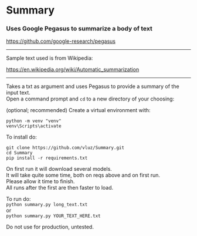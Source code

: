 # Summary
### Uses Google Pegasus to summarize a body of text
https://github.com/google-research/pegasus

<hr>

Sample text used is from Wikipedia:

https://en.wikipedia.org/wiki/Automatic_summarization

<hr>

Takes a txt as argument and uses Pegasus to provide a summary of the input text.
<br>
Open a command prompt and `cd` to a new directory of your choosing:

(optional; recommended) Create a virtual environment with:
```
python -m venv "venv"
venv\Scripts\activate
```

To install do:
```
git clone https://github.com/vluz/Summary.git
cd Summary
pip install -r requirements.txt
```

On first run it will download several models.
<br>
It will take quite some time, both on reqs above and on first run.
<br>
Please allow it time to finish.
<br>
All runs after the first are then faster to load.

To run do:<br>
`python summary.py long_text.txt` 
<br>or<br>
`python summary.py YOUR_TEXT_HERE.txt`

Do not use for production, untested.
